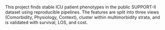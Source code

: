 This project finds stable ICU patient phenotypes in the public SUPPORT-II dataset using reproducible pipelines. 
The features are split into three views (Comorbidity, Physiology, Context),
cluster within multimorbidity strata, and is validated with survival, LOS, and cost.




